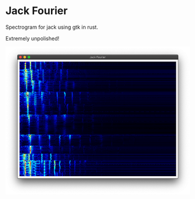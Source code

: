 Jack Fourier
============

Spectrogram for jack using gtk in rust.

Extremely unpolished!

![Screenshot](./jack_fourier.png)
